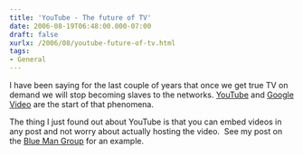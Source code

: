 ```yaml
---
title: 'YouTube - The future of TV'
date: 2006-08-19T06:48:00.000-07:00
draft: false
xurlx: /2006/08/youtube-future-of-tv.html
tags: 
- General
---
```


I have been saying for the last couple of years that once we get true TV on demand we will stop becoming slaves to the networks. [YouTube](http://www.youtube.com/) and [Google Video](http://video.google.com/) are the start of that phenomena.

  

The thing I just found out about YouTube is that you can embed videos in any post and not worry about actually hosting the video.  See my post on the [Blue Man Group](http://blog.ddpruitt.net/2006/08/18/blue-man-group-rocks/) for an example.